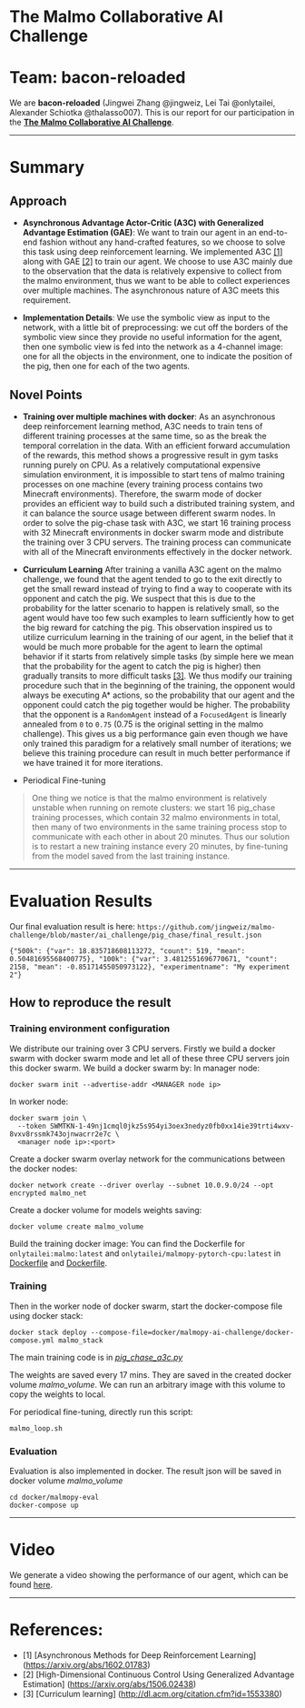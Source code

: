 # The Malmo Collaborative AI Challenge

# **Team: bacon-reloaded**

We are **bacon-reloaded** (Jingwei Zhang @jingweiz, Lei Tai @onlytailei, Alexander Schiotka @thalasso007). This is our report for our participation in the [**The Malmo Collaborative AI Challenge**](https://www.microsoft.com/en-us/research/academic-program/collaborative-ai-challenge/#).

*******
# Summary

## Approach
* **Asynchronous Advantage Actor-Critic (A3C) with Generalized Advantage Estimation (GAE)**:
We want to train our agent in an end-to-end fashion without any hand-crafted features, so we choose to solve this task using deep reinforcement learning. We implemented A3C [[1]](https://arxiv.org/abs/1602.01783) along with GAE [[2]](https://arxiv.org/abs/1506.02438) to train our agent. We choose to use A3C mainly due to the observation that the data is relatively expensive to collect from the malmo environment, thus we want to be able to collect experiences over multiple machines. The asynchronous nature of A3C meets this requirement.

* **Implementation Details**:
We use the symbolic view as input to the network, with a little bit of preprocessing: we cut off the borders of the symbolic view since they provide no useful information for the agent, then one symbolic view is fed into the network as a 4-channel image: one for all the objects in the environment, one to indicate the position of the pig, then one for each of the two agents.

## Novel Points
* **Training over multiple machines with docker**:
As an asynchronous deep reinforcement learning method, A3C needs to train tens of different training processes at the same time, so as the break the temporal correlation in the data. With an efficient forward accumulation of the rewards, this method shows a progressive result in gym tasks running purely on CPU. As a relatively computational expensive simulation environment, it is impossible to start tens of malmo training processes on one machine (every training process contains two Minecraft environments). Therefore, the swarm mode of docker provides an efficient way to build such a distributed training system, and it can balance the source usage between different swarm nodes. In order to solve the pig-chase task with A3C, we start 16 training process with 32 Minecraft environments in docker swarm mode and distribute the training over 3 CPU servers. The training process can communicate with all of the Minecraft environments effectively in the docker network.

* **Curriculum Learning**
After training a vanilla A3C agent on the malmo challenge, we found that the agent tended to go to the exit directly to get the small reward instead of trying to find a way to cooperate with its opponent and catch the pig. We suspect that this is due to the probability for the latter scenario to happen is relatively small, so the agent would have too few such examples to learn sufficiently how to get the big reward for catching the pig. This observation inspired us to utilize curriculum learning in the training of our agent, in the belief that it would be much more probable for the agent to learn the optimal behavior if it starts from relatively simple tasks (by simple here we mean that the probability for the agent to catch the pig is higher) then gradually transits to more difficult tasks [[3]](http://dl.acm.org/citation.cfm?id=1553380). We thus modify our training procedure such that in the beginning of the training, the opponent would always be executing A* actions, so the probability that our agent and the opponent could catch the pig together would be higher. The probability that the opponent is a ``RandomAgent`` instead of a ``FocusedAgent`` is linearly annealed from ``0`` to ``0.75`` (0.75 is the original setting in the malmo challenge). This gives us a big performance gain even though we have only trained this paradigm for a relatively small number of iterations; we believe this training procedure can result in much better performance if we have trained it for more iterations.
* Periodical Fine-tuning
> One thing we notice is that the malmo environment is relatively unstable when running on remote clusters: we start 16 pig_chase training processes, which contain 32 malmo environments in total, then many of two environments in the same training process stop to communicate with each other in about 20 minutes. Thus our solution is to restart a new training instance every 20 minutes, by fine-tuning from the model saved from the last training instance.



*******
# Evaluation Results
Our final evaluation result is here: ``https://github.com/jingweiz/malmo-challenge/blob/master/ai_challenge/pig_chase/final_result.json``
```
{"500k": {"var": 18.835718608113272, "count": 519, "mean": 0.50481695568400775}, "100k": {"var": 3.4812551696770671, "count": 2158, "mean": -0.85171455050973122}, "experimentname": "My experiment 2"}
```

## How to reproduce the result
### Training environment configuration
We distribute our training over 3 CPU servers. Firstly we build a docker swarm with docker swarm mode and let all of these three CPU servers join this docker swarm. We build a docker swarm by:
In manager node:
```
docker swarm init --advertise-addr <MANAGER node ip>
```
In worker node:
```
docker swarm join \
  --token SWMTKN-1-49nj1cmql0jkz5s954yi3oex3nedyz0fb0xx14ie39trti4wxv-8vxv8rssmk743ojnwacrr2e7c \
  <manager node ip>:<port>
```
Create a docker swarm overlay network for the communications between the docker nodes:
```
docker network create --driver overlay --subnet 10.0.9.0/24 --opt encrypted malmo_net
```
Create a docker volume for models weights saving:
```
docker volume create malmo_volume
```
Build the training docker image:
You can find the Dockerfile for ``onlytailei:malmo:latest`` and ``onlytailei/malmopy-pytorch-cpu:latest`` in [Dockerfile](https://github.com/onlytailei/malmo-challenge/blob/master/docker/malmo/Dockerfile) and [Dockerfile](https://github.com/onlytailei/malmo-challenge/blob/master/docker/malmopy-pytorch-cpu/Dockerfile).

### Training
Then in the worker node of docker swarm, start the docker-compose file using docker stack:
```
docker stack deploy --compose-file=docker/malmopy-ai-challenge/docker-compose.yml malmo_stack
```
The main training code is in _[pig_chase_a3c.py](https://github.com/onlytailei/malmo-challenge/blob/master/ai_challenge/pig_chase/pig_chase_a3c.py)_

The weights are saved every 17 mins. They are saved in the created docker volume _malmo_volume_. We can run an arbitrary image with this volume to copy the weights to local.

For periodical fine-tuning, directly run this script:
```
malmo_loop.sh
```

### Evaluation
Evaluation is also implemented in docker. The result json will be saved in docker volume _malmo_volume_
```
cd docker/malmopy-eval
docker-compose up
```

*******
# Video
We generate a video showing the performance of our agent, which can be found [here](https://youtu.be/_lWTLc9VH1E).


*******
# References:
* [1] [Asynchronous Methods for Deep Reinforcement Learning] (https://arxiv.org/abs/1602.01783)
* [2] [High-Dimensional Continuous Control Using Generalized Advantage Estimation] (https://arxiv.org/abs/1506.02438)
* [3] [Curriculum learning] (http://dl.acm.org/citation.cfm?id=1553380)

